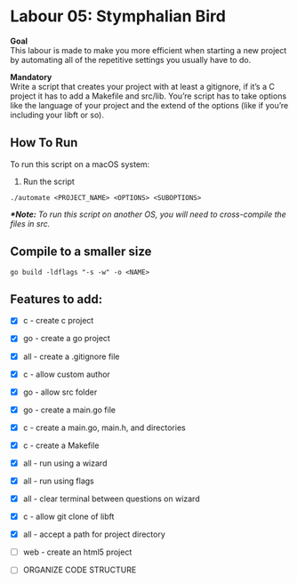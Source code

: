 # Labour 05: Stymphalian Bird
**Goal**  
This labour is made to make you more efficient when starting a new project by automating all of the repetitive settings you usually have to do.

**Mandatory**  
Write a script that creates your project with at least a gitignore, if it’s a C project it has to add a Makefile and src/lib.
You’re script has to take options like the language of your project and the extend of the options (like if you’re including your libft or so).  

## How To Run
To run this script on a macOS system: 

1. Run the script
```
./automate <PROJECT_NAME> <OPTIONS> <SUBOPTIONS>
```

**_*Note:_** *To run this script on another OS, you will need to cross-compile the files in src.*

## Compile to a smaller size
```
go build -ldflags "-s -w" -o <NAME>
```

<!-- Task List -->
## Features to add:
* [x] c   - create c project
* [x] go  - create a go project
* [x] all - create a .gitignore file
* [x] c   - allow custom author
* [x] go  - allow src folder 
* [x] go  - create a main.go file
* [x] c   - create a main.go, main.h, and directories
* [x] c   - create a Makefile
* [x] all - run using a wizard
* [x] all - run using flags
* [x] all - clear terminal between questions on wizard
* [x] c   - allow git clone of libft 
* [x] all - accept a path for project directory
* [ ] web - create an html5 project
* [ ] ORGANIZE CODE STRUCTURE

